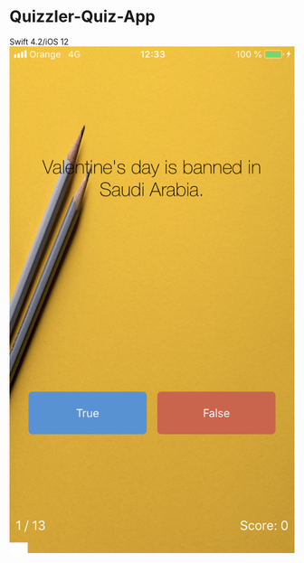 # Quizzler-Quiz-App
Swift 4.2/iOS 12
![Alt text](https://github.com/YassineDaoudi/Quizzler-Quiz-App/blob/master/IMG_0063.png)
